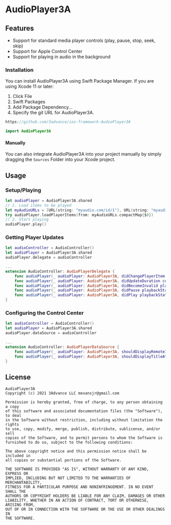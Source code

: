 # AudioPlayer3A

## Features
 
- Support for standard media player controls (play, pause, stop, seek, skip)
- Support for Apple Control Center 
- Support for playing in audio in the background

### Installation

You can install AudioPlayer3A using Swift Package Manager.
If you are using Xcode 11 or later:

1. Click File
2. Swift Packages
3. Add Package Dependency...
4. Specify the git URL for AudioPlayer3A.
```swift
https://github.com/3advance/ios-framework-AudioPlayer3A
```

```swift
import AudioPlayer3A
```

#### Manually

You can also integrate AudioPlayer3A into your project manually by simply dragging the `Sources` Folder into your Xcode project.

## Usage

### Setup/Playing

```swift
let audioPlayer = AudioPlayer3A.shared
// 1. Load items to be played
let myAudioURLs = [URL(string: "myaudio.com/id/1"), URL(string: "myaudio.com/id/2")]
try audioPlayer.loadPlayerItems(from: myAudioURLs.compactMap{$0})
// 2. Start playing 
audioPlayer.play()
```

### Getting Player Updates

```swift
let audioController = AudioController()
let audioPlayer = AudioPlayer3A.shared
audioPlayer.delegate = audioController

...
extension AudioController: AudioPlayerDelegate {
    func audioPlayer(_ audioPlayer: AudioPlayer3A, didChangePlayerItem playerItem: AVPlayerItem, at index: Int) { ... }
    func audioPlayer(_ audioPlayer: AudioPlayer3A, didUpdateDuration currentTime: Int, totalDuration: Int) { ... }
    func audioPlayer(_ audioPlayer: AudioPlayer3A, didBecomeInvalid playbackState: AdvancePlaybackState) { ... }
    func audioPlayer(_ audioPlayer: AudioPlayer3A, didPause playbackState: AdvancePlaybackState) { ... }
    func audioPlayer(_ audioPlayer: AudioPlayer3A, didPlay playbackState: AdvancePlaybackState) { ... }
}
```

### Configuring the Control Center
```swift
let audioController = AudioController()
let audioPlayer = AudioPlayer3A.shared
audioPlayer.dataSource = audioController

...
extension AudioController: AudioPlayerDataSource {
    func audioPlayer(_ audioPlayer: AudioPlayer3A, shouldDisplayRemoteImageAtIndex index: Int) -> UIImage? { ... }
    func audioPlayer(_ audioPlayer: AudioPlayer3A, shouldDisplayTitleAtIndex index: Int) -> String? { ... }
}
```

## License

```
AudioPlayer3A
Copyright (c) 2021 3Advance LLC mevansjr@gmail.com

Permission is hereby granted, free of charge, to any person obtaining a copy
of this software and associated documentation files (the "Software"), to deal
in the Software without restriction, including without limitation the rights
to use, copy, modify, merge, publish, distribute, sublicense, and/or sell
copies of the Software, and to permit persons to whom the Software is
furnished to do so, subject to the following conditions:

The above copyright notice and this permission notice shall be included in
all copies or substantial portions of the Software.

THE SOFTWARE IS PROVIDED "AS IS", WITHOUT WARRANTY OF ANY KIND, EXPRESS OR
IMPLIED, INCLUDING BUT NOT LIMITED TO THE WARRANTIES OF MERCHANTABILITY,
FITNESS FOR A PARTICULAR PURPOSE AND NONINFRINGEMENT. IN NO EVENT SHALL THE
AUTHORS OR COPYRIGHT HOLDERS BE LIABLE FOR ANY CLAIM, DAMAGES OR OTHER
LIABILITY, WHETHER IN AN ACTION OF CONTRACT, TORT OR OTHERWISE, ARISING FROM,
OUT OF OR IN CONNECTION WITH THE SOFTWARE OR THE USE OR OTHER DEALINGS IN
THE SOFTWARE.
```
